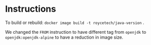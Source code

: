 # Instructions

To build or rebuild: `docker image build -t roycetech/java-version` .

We changed the `FROM` instruction to have different tag from `openjdk` to `openjdk:openjdk-alpine` to have a reduction in image size.
